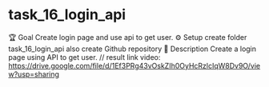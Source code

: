 # task_16_login_api
 🏆 Goal  Create login page and use api to get user.  ⚙️ Setup  create folder task_16_login_api also create Github repository  🎯 Description  Create a login page using API to get user.
// result link video: 
https://drive.google.com/file/d/1Ef3PRg43vOskZIh0OyHcRzlcIqW8Dv9O/view?usp=sharing
